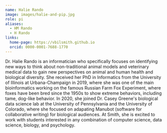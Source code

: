 ```yaml
---
name: Halie Rando
image: images/halie-and-pip.jpg
role: pi
aliases:
  - HM Rando
  - H Rando
links:
  home-page: https://vbilsmith.github.io
  orcid: 0000-0001-7688-1770
---
```


Dr. Halie Rando is an informatician who specifically focuses on identifying new ways to think about non-traditional animal models and veterinary medical data to gain new perspectives on animal and human health and biological diversity. 
She received her PhD in Informatics from the University of Illinois at Urbana-Champaign in 2019, where she was one of the main bioinformatics working on the famous Russian Farm Fox Experiment, where foxes have been bred since the 1950s to show extreme behaviors, including tame, dog-like behavior. 
In 2020, she joined Dr. Casey Greene's biological data science lab at the University of Pennsylvania and the University of Colorado, where she focused on adapating Manubot (software for collaborative writing) for biological audiences.
At Smith, she is excited to work with students interested in any combination of computer science, data science, biology, and psychology.
